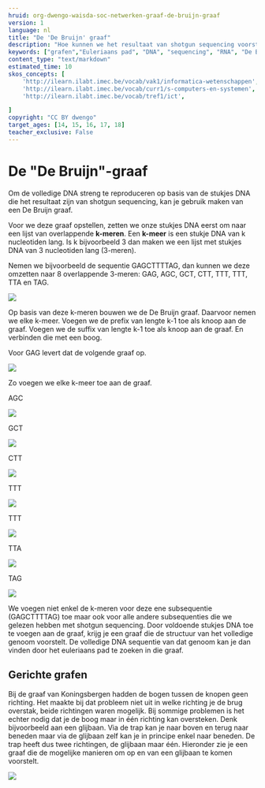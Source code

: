 ```yaml
---
hruid: org-dwengo-waisda-soc-netwerken-graaf-de-bruijn-graaf
version: 1
language: nl
title: "De 'De Bruijn' graaf"
description: "Hoe kunnen we het resultaat van shotgun sequencing voorstellen aan de hand van een de Bruijn graaf."
keywords: ["grafen","Euleriaans pad", "DNA", "sequencing", "RNA", "De Bruijn"]
content_type: "text/markdown"
estimated_time: 10
skos_concepts: [
    'http://ilearn.ilabt.imec.be/vocab/vak1/informatica-wetenschappen', 
    'http://ilearn.ilabt.imec.be/vocab/curr1/s-computers-en-systemen',
    'http://ilearn.ilabt.imec.be/vocab/tref1/ict',

]
copyright: "CC BY dwengo"
target_ages: [14, 15, 16, 17, 18]
teacher_exclusive: False
---
```


# De "De Bruijn"-graaf

Om de volledige DNA streng te reproduceren op basis van de stukjes DNA die het resultaat zijn van shotgun sequencing, kan je gebruik maken van een De Bruijn graaf. 

Voor we deze graaf opstellen, zetten we onze stukjes DNA eerst om naar een lijst van overlappende **k-meren**. Een **k-meer** is een stukje DNA van k nucleotiden lang. Is k bijvoorbeeld 3 dan maken we een lijst met stukjes DNA van 3 nucleotiden lang (3-meren).

Nemen we bijvoorbeeld de sequentie GAGCTTTTAG, dan kunnen we deze omzetten naar 8 overlappende 3-meren: GAG, AGC, GCT, CTT, TTT, TTT, TTA en TAG. 

![](img/splitting_dna_into_overlapping_sequences.svg)

Op basis van deze k-meren bouwen we de De Bruijn graaf. Daarvoor nemen we elke k-meer. Voegen we de prefix van lengte k-1 toe als knoop aan de graaf. Voegen we de suffix van lengte k-1 toe als knoop aan de graaf. En verbinden die met een boog.

Voor GAG levert dat de volgende graaf op.

![](img/de_bruijn_1.svg)

Zo voegen we elke k-meer toe aan de graaf. 

AGC

![](img/de_bruijn_2.svg)

GCT

![](img/de_bruijn_3.svg)

CTT

![](img/de_bruijn_4.svg)

TTT

![](img/de_bruijn_5.svg)

TTT

![](img/de_bruijn_6.svg)

TTA

![](img/de_bruijn_7.svg)

TAG

![](img/de_bruijn_8.svg)

We voegen niet enkel de k-meren voor deze ene subsequentie (GAGCTTTTAG) toe maar ook voor alle andere subsequenties die we gelezen hebben met shotgun sequencing. Door voldoende stukjes DNA toe te voegen aan de graaf, krijg je een graaf die de structuur van het volledige genoom voorstelt. De volledige DNA sequentie van dat genoom kan je dan vinden door het euleriaans pad te zoeken in die graaf.

<div class="dwengo-content sideinfo">
<h2 class="title">Gerichte grafen</h2>
<div class="content">
Bij de graaf van Koningsbergen hadden de bogen tussen de knopen geen richting. Het maakte bij dat probleem niet uit in welke richting je de brug overstak, beide richtingen waren mogelijk. Bij sommige problemen is het echter nodig dat je de boog maar in één richting kan oversteken. Denk bijvoorbeeld aan een glijbaan. Via de trap kan je naar boven en terug naar beneden maar via de glijbaan zelf kan je in principe enkel naar beneden. De trap heeft dus twee richtingen, de glijbaan maar één. Hieronder zie je een graaf die de mogelijke manieren om op en van een glijbaan te komen voorstelt.

<img src="img/glijbaan.svg"></img>
</div>
</div>


